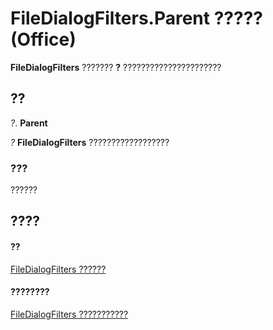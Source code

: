 
# FileDialogFilters.Parent ????? (Office)

 **FileDialogFilters** ??????? **?** ??????????????????????


## ??

 _?_. **Parent**

 _?_ **FileDialogFilters** ??????????????????


### ???

??????


## ????


#### ??


[FileDialogFilters ??????](a74663cf-ad63-e41a-8d5e-e51e8a20c173.md)
#### ????????


[FileDialogFilters ???????????](http://msdn.microsoft.com/library/badd8f49-3f59-837f-ed20-a4a849910d4c%28Office.15%29.aspx)